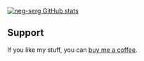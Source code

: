 [![neg-serg GitHub stats](https://github-readme-stats.vercel.app/api?username=neg-serg&show_icons=true&theme=tokyonight)](https://github.com/anuraghazra/github-readme-stats)

## Support

If you like my stuff, you can [buy me a coffee](https://www.buymeacoffee.com/negserg).
